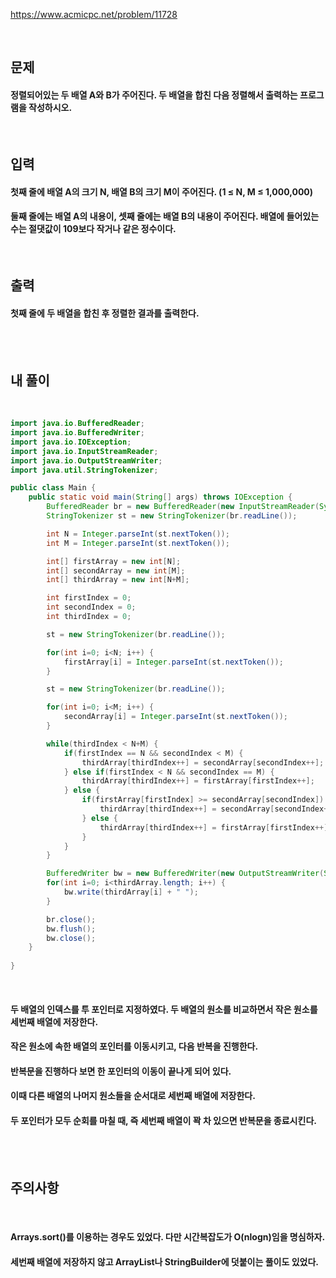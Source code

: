 https://www.acmicpc.net/problem/11728

<br>   

## 문제

#### 정렬되어있는 두 배열 A와 B가 주어진다. 두 배열을 합친 다음 정렬해서 출력하는 프로그램을 작성하시오.

<br>   

## 입력

#### 첫째 줄에 배열 A의 크기 N, 배열 B의 크기 M이 주어진다. (1 ≤ N, M ≤ 1,000,000)
#### 둘째 줄에는 배열 A의 내용이, 셋째 줄에는 배열 B의 내용이 주어진다. 배열에 들어있는 수는 절댓값이 109보다 작거나 같은 정수이다.

<br>   

## 출력

#### 첫째 줄에 두 배열을 합친 후 정렬한 결과를 출력한다.

<br>   
<br>   

## 내 풀이

<br>   

```java
import java.io.BufferedReader;
import java.io.BufferedWriter;
import java.io.IOException;
import java.io.InputStreamReader;
import java.io.OutputStreamWriter;
import java.util.StringTokenizer;

public class Main {
    public static void main(String[] args) throws IOException {
        BufferedReader br = new BufferedReader(new InputStreamReader(System.in));
        StringTokenizer st = new StringTokenizer(br.readLine());

        int N = Integer.parseInt(st.nextToken());
        int M = Integer.parseInt(st.nextToken());

        int[] firstArray = new int[N];
        int[] secondArray = new int[M];
        int[] thirdArray = new int[N+M];

        int firstIndex = 0;
        int secondIndex = 0;
        int thirdIndex = 0;

        st = new StringTokenizer(br.readLine());

        for(int i=0; i<N; i++) {
            firstArray[i] = Integer.parseInt(st.nextToken());
        }

        st = new StringTokenizer(br.readLine());

        for(int i=0; i<M; i++) {
            secondArray[i] = Integer.parseInt(st.nextToken());
        }

        while(thirdIndex < N+M) {
            if(firstIndex == N && secondIndex < M) {
                thirdArray[thirdIndex++] = secondArray[secondIndex++];
            } else if(firstIndex < N && secondIndex == M) {
                thirdArray[thirdIndex++] = firstArray[firstIndex++];
            } else {
                if(firstArray[firstIndex] >= secondArray[secondIndex]) {
                    thirdArray[thirdIndex++] = secondArray[secondIndex++];
                } else {
                    thirdArray[thirdIndex++] = firstArray[firstIndex++];
                }
            }
        }

        BufferedWriter bw = new BufferedWriter(new OutputStreamWriter(System.out));
        for(int i=0; i<thirdArray.length; i++) {
            bw.write(thirdArray[i] + " ");
        }

        br.close();
        bw.flush();
        bw.close();
    }	
	
}
```

<br>   

#### 두 배열의 인덱스를 투 포인터로 지정하였다. 두 배열의 원소를 비교하면서 작은 원소를 세번째 배열에 저장한다.
#### 작은 원소에 속한 배열의 포인터를 이동시키고, 다음 반복을 진행한다.
#### 반복문을 진행하다 보면 한 포인터의 이동이 끝나게 되어 있다. 
#### 이때 다른 배열의 나머지 원소들을 순서대로 세번째 배열에 저장한다.
#### 두 포인터가 모두 순회를 마칠 때, 즉 세번째 배열이 꽉 차 있으면 반복문을 종료시킨다.

<br>   
<br>   

## 주의사항

<br>   

#### Arrays.sort()를 이용하는 경우도 있었다. 다만 시간복잡도가 O(nlogn)임을 명심하자.
#### 세번째 배열에 저장하지 않고 ArrayList나 StringBuilder에 덧붙이는 풀이도 있었다.

<br>   
<br>   
